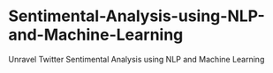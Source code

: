 # Sentimental-Analysis-using-NLP-and-Machine-Learning
Unravel Twitter Sentimental Analysis using NLP and Machine Learning
